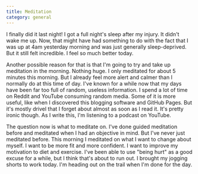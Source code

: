 ```yaml
---
title: Meditation
category: general
---
```

I finally did it last night! I got a full night's sleep after my injury. It didn't wake me up. Now, that might have had something to do with the fact that I was up at 4am yesterday morning and was just generally sleep-deprived. But it still felt incredible. I feel so much better today.

Another possible reason for that is that I'm going to try and take up meditation in the morning. Nothing huge. I only meditated for about 5 minutes this morning. But I already feel more alert and calmer than I normally do at this time of day. I've known for a while now that my days have been far too full of random, useless information. I spend a lot of time on Reddit and YouTube consuming random media. Some of it is more useful, like when I discovered this blogging software and GitHub Pages. But it's mostly drivel that I forget about almost as soon as I read it. It's pretty ironic though. As I write this, I'm listening to a podcast on YouTube.

The question now is what to meditate on. I've done guided meditation before and meditated when I had an objective in mind. But I've never just meditated before. This morning I meditated on what I want to change about myself. I want to be more fit and more confident. I want to improve my motivation to diet and exercise. I've been able to use "being hurt" as a good excuse for a while, but I think that's about to run out. I brought my jogging shorts to work today. I'm heading out on the trail when I'm done for the day.